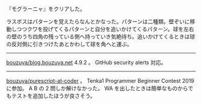 『モグラーニャ』をクリアした。

ラスボスはパターンを覚えたらなんとかなった。パターンは二種類。壁ぞいに移動しつつクワを投げてくるパターンと自分を追いかけてくるパターン。球を左右の壁のうち四角の残っている側へ持っていき気絶待ち。追いかけてくるときは球の反対側に引きつけたあとかわして球を角へと運ぶ。

---

[bouzuya/blog.bouzuya.net][] 4.9.2 。 GitHub security alerts 対応。

---

[bouzuya/purescript-at-coder][] 。 Tenka1 Programmer Beginner Contest 2019 に参加。 A B の 2 問しか解けなかった。 WA を出したときは簡単なものからでもテストを追加したほうが良さそう。

[bouzuya/blog.bouzuya.net]: https://github.com/bouzuya/blog.bouzuya.net
[bouzuya/purescript-at-coder]: https://github.com/bouzuya/purescript-at-coder
